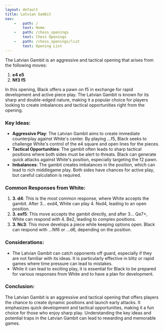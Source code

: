 ```yaml
---
layout: default
title: Latvian Gambit
nav:
    -   path: /
        text: Home
    -   path: /chess_openings
        text: Chess Openings
    -   path: /chess_openings/list
        text: Opening List
---
```


The Latvian Gambit is an aggressive and tactical opening that arises from the following moves:

1. **e4 e5**
2. **Nf3 f5**

In this opening, Black offers a pawn on f5 in exchange for rapid development and active piece play. The Latvian Gambit is known for its sharp and double-edged nature, making it a popular choice for players looking to create imbalances and tactical opportunities right from the opening.

### Key Ideas:

- **Aggressive Play**: The Latvian Gambit aims to create immediate counterplay against White's center. By playing ...f5, Black seeks to challenge White's control of the e4 square and open lines for the pieces.
- **Tactical Opportunities**: The gambit often leads to sharp tactical positions where both sides must be alert to threats. Black can generate quick attacks against White's position, especially targeting the f2 pawn.
- **Imbalances**: The gambit creates imbalances in the position, which can lead to rich middlegame play. Both sides have chances for active play, but careful calculation is required.

### Common Responses from White:

1. **3. d4**: This is the most common response, where White accepts the gambit. After 3... exd4, White can play 4. Nxd4, leading to an open position.
2. **3. exf5**: This move accepts the gambit directly, and after 3... Qe7+, White can respond with 4. Be2, leading to complex positions.
3. **3. Nc3**: This move develops a piece while keeping options open. Black can respond with ...Nf6 or ...d6, depending on the position.

### Considerations:

- The Latvian Gambit can catch opponents off guard, especially if they are not familiar with its ideas. It is particularly effective in blitz or rapid games where time pressure can lead to mistakes.
- While it can lead to exciting play, it is essential for Black to be prepared for various responses from White and to have a plan for development.

### Conclusion:

The Latvian Gambit is an aggressive and tactical opening that offers players the chance to create dynamic positions and launch early attacks. It emphasizes quick development and tactical opportunities, making it a fun choice for those who enjoy sharp play. Understanding the key ideas and potential traps in the Latvian Gambit can lead to rewarding and memorable games.
